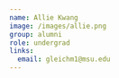 ```yaml
---
name: Allie Kwang
image: /images/allie.png
group: alumni
role: undergrad
links:
  email: gleichm1@msu.edu
---
```

